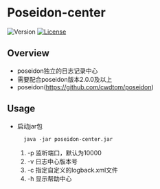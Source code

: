 # Poseidon-center


![Version](https://img.shields.io/badge/version-2.0.0-green.svg)
[![License](https://img.shields.io/badge/license-MIT-blue.svg)](http://opensource.org/licenses/MIT)

## Overview
- poseidon独立的日志记录中心
- 需要配合poseidon版本2.0.0及以上
- poseidon(https://github.com/cwdtom/poseidon)
    
## Usage
- 启动jar包
    ```shell
      java -jar poseidon-center.jar
    ```
    1. -p 监听端口，默认为10000
    1. -v 日志中心版本号
    1. -c 指定自定义的logback.xml文件
    1. -h 显示帮助中心
